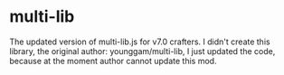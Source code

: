 # multi-lib
The updated version of multi-lib.js for v7.0 crafters. I didn't create this library, the original author: younggam/multi-lib, I just updated the code, because at the moment author cannot update this mod.

